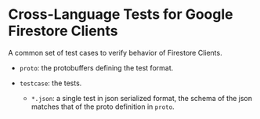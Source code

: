 # Cross-Language Tests for Google Firestore Clients

A common set of test cases to verify behavior of Firestore Clients.

- `proto`: the protobuffers defining the test format.

- `testcase`: the tests.
   - `*.json`: a single test in json serialized format, the schema of the json matches that of the 
     proto definition in `proto`.
